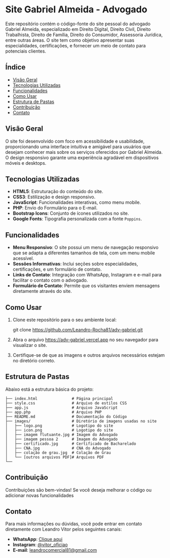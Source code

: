 # Site Gabriel Almeida - Advogado

Este repositório contém o código-fonte do site pessoal do advogado Gabriel Almeida, especializado em Direito Digital, Direito Civil, Direito Trabalhista, Direito de Família, Direito do Consumidor, Assessoria Jurídica, entre outras áreas. O site tem como objetivo apresentar suas especialidades, certificações, e fornecer um meio de contato para potenciais clientes.

## Índice

- [Visão Geral](#visão-geral)
- [Tecnologias Utilizadas](#tecnologias-utilizadas)
- [Funcionalidades](#funcionalidades)
- [Como Usar](#como-usar)
- [Estrutura de Pastas](#estrutura-de-pastas)
- [Contribuição](#contribuição)
- [Contato](#contato)

## Visão Geral

O site foi desenvolvido com foco em acessibilidade e usabilidade, proporcionando uma interface intuitiva e amigável para usuários que desejam conhecer mais sobre os serviços oferecidos por Gabriel Almeida. O design responsivo garante uma experiência agradável em dispositivos móveis e desktops.

## Tecnologias Utilizadas

- **HTML5**: Estruturação do conteúdo do site.
- **CSS3**: Estilização e design responsivo.
- **JavaScript**: Funcionalidades interativas, como menu mobile.
- **PHP**: Envio do Formulário para o E-mail.
- **Bootstrap Icons**: Conjunto de ícones utilizados no site.
- **Google Fonts**: Tipografia personalizada com a fonte `Poppins`.

## Funcionalidades

- **Menu Responsivo**: O site possui um menu de navegação responsivo que se adapta a diferentes tamanhos de tela, com um menu mobile acessível.
- **Sessões Informativas**: Inclui seções sobre especialidades, certificações, e um formulário de contato.
- **Links de Contato**: Integração com WhatsApp, Instagram e e-mail para facilitar o contato com o advogado.
- **Formulário de Contato**: Permite que os visitantes enviem mensagens diretamente através do site.

## Como Usar

1. Clone este repositório para o seu ambiente local:

   git clone https://github.com/Leandro-Rocha81/adv-gabriel.git

2. Abra o arquivo https://adv-gabriel.vercel.app no seu navegador para visualizar o site.
3. Certifique-se de que as imagens e outros arquivos necessários estejam no diretório correto.

## Estrutura de Pastas

Abaixo está a estrutura básica do projeto:

```
├── index.html               # Página principal
├── style.css                # Arquivo de estilos CSS
├── app.js                   # Arquivo JavaScript
├── app.php                  # Arquivo PHP
├── README.md                # Documentação do Código
├── images/                  # Diretório de imagens usadas no site
│   ├── logo.png             # Logotipo do site
│   ├── icon.png             # Logotipo do site
│   ├── imagem flutuante.jpg # Imagem do Advogado
│   ├── imagem pessoa 2      # Imagem do Advogado
│   ├── certificado.jpg      # Certificado de Bacharelado
│   ├── CNA.jpg              # CNA do Advogado
│   ├── colação de grau.jpg  # Colação de Grau
│   └── [outros arquivos PDF]# Arquivos PDF
└──
```

## Contribuição

Contribuições são bem-vindas! Se você deseja melhorar o código ou adicionar novas funcionalidades

## Contato

Para mais informações ou dúvidas, você pode entrar em contato diretamente com Leandro Vitor pelos seguintes canais:

- **WhatsApp**: [Clique aqui](https://wa.me/5575932263572)
- **Instagram**: [@vitor_oficiao](https://www.instagram.com/vitor_ofciao/)
- **E-mail**: [leandrocomercial81@gmail.com](mailto:leandrocomercial81@gmail.com)
